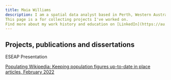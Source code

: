 ```yaml
---
title: Maia Williams
description: I am a spatial data analyst based in Perth, Western Australia. I enjoy the diversity of contexts and the multidiscplinary opportunities my spatial data passion affords me. I thrive on continual learning and teaching of spatial analysis possibilities and the small pleasures of new tricks. I am excited by open source projects like QGIS, OpenStreetMap, Wikidata and many more from the FOSS4G world.
This page is a for collecting projects I've worked on.
Find more about my work history and education on [LinkedIn](https://au.linkedin.com/in/maia-williams-4237314a)
---
```

## Projects, publications and dissertations

ESEAP Presentation

[Populating Wikipedia: Keeping population figures up-to-date in place articles, February 2022](Documents/20230212_MaiaWilliams_ESEAP_PopulatingWikipedia_Presentation.pptx)
